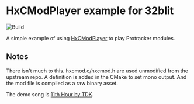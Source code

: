 # HxCModPlayer example for 32blit

![Build](https://github.com/ali1234/32blit-hxcmodplayer/workflows/Build/badge.svg)

A simple example of using [HxCModPlayer](https://github.com/jfdelnero/HxCModPlayer) to play Protracker modules.

## Notes

There isn't much to this. hxcmod.c/hxcmod.h are used unmodified from the upstream repo. 
A definition is added in the CMake to set mono output. And the mod file is compiled as
a raw binary asset.

The demo song is [11th Hour by TDK](https://modarchive.org/module.php?67104).